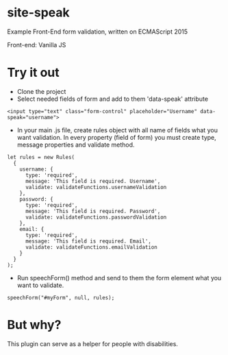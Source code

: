 site-speak
===========

Example Front-End form validation, written on ECMAScript 2015

Front-end: Vanilla JS

Try it out
==========
* Clone the project
* Select needed fields of form and add to them 'data-speak' attribute
```
<input type="text" class="form-control" placeholder="Username" data-speak="username">
```
* In your main .js file, create rules object with all name of fields what
you want validation. In every property (field of form) you must create
type, message properties and validate method.
```
let rules = new Rules(
  {
    username: {
      type: 'required',
      message: 'This field is required. Username',
      validate: validateFunctions.usernameValidation
    },
    password: {
      type: 'required',
      message: 'This field is required. Password',
      validate: validateFunctions.passwordValidation
    },
    email: {
      type: 'required',
      message: 'This field is required. Email',
      validate: validateFunctions.emailValidation
    }
  }
);
```
* Run speechForm() method and send to them the form element what
you want to validate.
```
speechForm("#myForm", null, rules);
```

But why?
========

This plugin can serve as a helper for people with disabilities.
